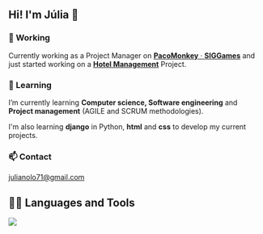 ## Hi! I'm Júlia 👋

### 🔭 Working
Currently working as a Project Manager on [**PacoMonkey** · **SIGGames**](https://github.com/SIGGgames) and just started working on a [**Hotel Management**](https://github.com/Aniol0012/JointProject) Project.

### 🌱 Learning
I’m currently learning **Computer science, Software engineering** and **Project management** (AGILE and SCRUM methodologies). 

I'm also learning **django** in Python, **html** and **css** to develop my current projects.

### 📫 Contact
[julianolo71@gmail.com](mailto:julianolo71@gmail.com)

## 👨‍💻 Languages and Tools
<a href="https://skillicons.dev">
    <img src="https://skillicons.dev/icons?i=java,py,django,html,css" /> 
</a>
